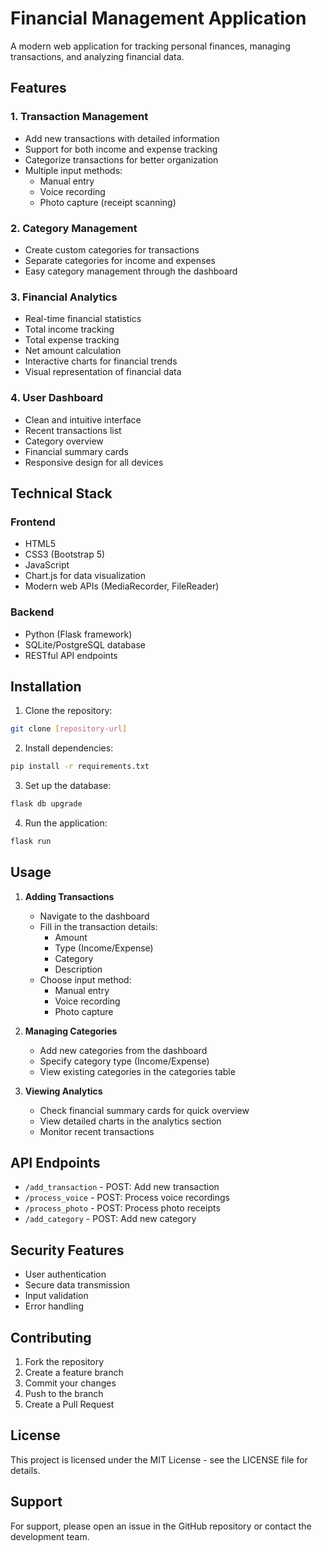 # Financial Management Application

A modern web application for tracking personal finances, managing transactions, and analyzing financial data.

## Features

### 1. Transaction Management
- Add new transactions with detailed information
- Support for both income and expense tracking
- Categorize transactions for better organization
- Multiple input methods:
  - Manual entry
  - Voice recording
  - Photo capture (receipt scanning)

### 2. Category Management
- Create custom categories for transactions
- Separate categories for income and expenses
- Easy category management through the dashboard

### 3. Financial Analytics
- Real-time financial statistics
- Total income tracking
- Total expense tracking
- Net amount calculation
- Interactive charts for financial trends
- Visual representation of financial data

### 4. User Dashboard
- Clean and intuitive interface
- Recent transactions list
- Category overview
- Financial summary cards
- Responsive design for all devices

## Technical Stack

### Frontend
- HTML5
- CSS3 (Bootstrap 5)
- JavaScript
- Chart.js for data visualization
- Modern web APIs (MediaRecorder, FileReader)

### Backend
- Python (Flask framework)
- SQLite/PostgreSQL database
- RESTful API endpoints

## Installation

1. Clone the repository:
```bash
git clone [repository-url]
```

2. Install dependencies:
```bash
pip install -r requirements.txt
```

3. Set up the database:
```bash
flask db upgrade
```

4. Run the application:
```bash
flask run
```

## Usage

1. **Adding Transactions**
   - Navigate to the dashboard
   - Fill in the transaction details:
     - Amount
     - Type (Income/Expense)
     - Category
     - Description
   - Choose input method:
     - Manual entry
     - Voice recording
     - Photo capture

2. **Managing Categories**
   - Add new categories from the dashboard
   - Specify category type (Income/Expense)
   - View existing categories in the categories table

3. **Viewing Analytics**
   - Check financial summary cards for quick overview
   - View detailed charts in the analytics section
   - Monitor recent transactions

## API Endpoints

- `/add_transaction` - POST: Add new transaction
- `/process_voice` - POST: Process voice recordings
- `/process_photo` - POST: Process photo receipts
- `/add_category` - POST: Add new category

## Security Features

- User authentication
- Secure data transmission
- Input validation
- Error handling

## Contributing

1. Fork the repository
2. Create a feature branch
3. Commit your changes
4. Push to the branch
5. Create a Pull Request

## License

This project is licensed under the MIT License - see the LICENSE file for details.

## Support

For support, please open an issue in the GitHub repository or contact the development team. 